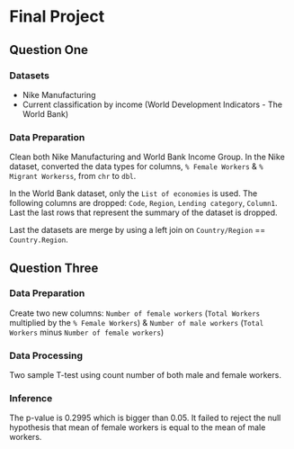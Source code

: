 # Final Project

## Question One

### Datasets

- Nike Manufacturing
- Current classification by income (World Development Indicators - The World Bank)

### Data Preparation

Clean both Nike Manufacturing and World Bank Income Group. In the Nike dataset, converted the data types for columns, `% Female Workers` & `% Migrant Workerss`, from `chr` to `dbl`.

In the World Bank dataset, only the `List of economies` is used. The following columns are dropped: `Code`, `Region`, `Lending category`, `Column1`. Last the last rows that represent the summary of the dataset is dropped.

Last the datasets are merge by using a left join on `Country/Region` == `Country.Region`.

## Question Three

### Data Preparation

Create two new columns: `Number of female workers` (`Total Workers` multiplied by the `% Female Workers`) & `Number of male workers` (`Total Workers` minus `Number of female workers`)

### Data Processing

Two sample T-test using count number of both male and female workers.

### Inference

The p-value is $0.2995$ which is bigger than $0.05$. It failed to reject the null hypothesis that mean of female workers is equal to the mean of male workers.